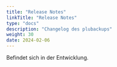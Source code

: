 ```yaml
---
title: "Release Notes"
linkTitle: "Release Notes"
type: "docs"
description: "Changelog des plubackups"
weight: 30
date: 2024-02-06
---
```


Befindet sich in der Entwicklung.